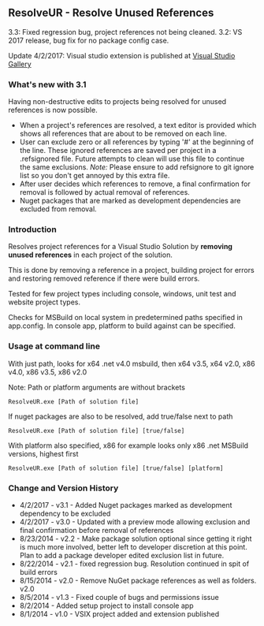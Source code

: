 ## ResolveUR - Resolve Unused References

3.3: Fixed regression bug, project references not being cleaned. 
3.2: VS 2017 release, bug fix for no package config case.

Update 4/2/2017: Visual studio extension is published at [Visual Studio Gallery](https://marketplace.visualstudio.com/items?itemName=battas.ResolveUR-ResolveUnusedReferences)

### What's new with 3.1
Having non-destructive edits to projects being resolved for unused references is now possible. 
- When a project's references are resolved, a text editor is provided which shows all references that are about to be removed on each line.
- User can exclude zero or all references by typing '#' at the beginning of the line. These ignored references are saved per project in a .refsignored file. Future attempts to clean will use this file to continue the same exclusions. *Note:* Please ensure to add refsignore to git ignore list so you don't get annoyed by this extra file.
- After user decides which references to remove, a final confirmation for removal is followed by actual removal of references.
- Nuget packages that are marked as development dependencies are excluded from removal.

### Introduction
Resolves project references for a Visual Studio Solution by <b>removing unused references</b> in each project of the solution.

This is done by removing a reference in a project, building project for errors and restoring removed reference if there were build errors.

Tested for few project types including console, windows, unit test and website project types.

Checks for MSBuild on local system in predetermined paths specified in app.config. In console app, platform to build against can be specified.

### Usage at command line

With just path, looks for x64 .net v4.0 msbuild, then x64 v3.5, x64 v2.0, x86 v4.0, x86 v3.5, x86 v2.0

Note: Path or platform arguments are without brackets

    ResolveUR.exe [Path of solution file]

If nuget packages are also to be resolved, add true/false next to path

    ResolveUR.exe [Path of solution file] [true/false]

With platform also specified, x86 for example looks only x86 .net MSBuild versions, highest first

    ResolveUR.exe [Path of solution file] [true/false] [platform]

### Change and Version History
- 4/2/2017  - v3.1 - Added Nuget packages marked as development dependency to be excluded
- 4/2/2017  - v3.0 - Updated with a preview mode allowing exclusion and final confirmation before removal of references
- 8/23/2014 - v2.2 - Make package solution optional since getting it right is much more involved, better left to developer discretion at this point. Plan to add a package developer edited exclusion list in future.
- 8/22/2014 - v2.1 - fixed regression bug. Resolution continued in spit of build errors
- 8/15/2014 - v2.0 - Remove NuGet package references as well as folders. v2.0
- 8/5/2014 - v1.3 - Fixed couple of bugs and permissions issue
- 8/2/2014 - Added setup project to install console app
- 8/1/2014 - v1.0 - VSIX project added and extension published

